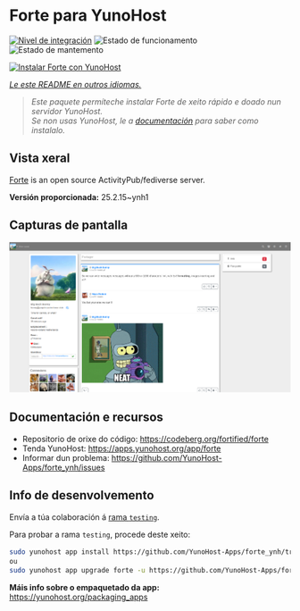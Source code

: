 <!--
NOTA: Este README foi creado automáticamente por <https://github.com/YunoHost/apps/tree/master/tools/readme_generator>
NON debe editarse manualmente.
-->

# Forte para YunoHost

[![Nivel de integración](https://apps.yunohost.org/badge/integration/forte)](https://ci-apps.yunohost.org/ci/apps/forte/)
![Estado de funcionamento](https://apps.yunohost.org/badge/state/forte)
![Estado de mantemento](https://apps.yunohost.org/badge/maintained/forte)

[![Instalar Forte con YunoHost](https://install-app.yunohost.org/install-with-yunohost.svg)](https://install-app.yunohost.org/?app=forte)

*[Le este README en outros idiomas.](./ALL_README.md)*

> *Este paquete permíteche instalar Forte de xeito rápido e doado nun servidor YunoHost.*  
> *Se non usas YunoHost, le a [documentación](https://yunohost.org/install) para saber como instalalo.*

## Vista xeral

[Forte](https://codeberg.org/fortified/forte/) is an open source ActivityPub/fediverse server.


**Versión proporcionada:** 25.2.15~ynh1

## Capturas de pantalla

![Captura de pantalla de Forte](./doc/screenshots/example.png)

## Documentación e recursos

- Repositorio de orixe do código: <https://codeberg.org/fortified/forte>
- Tenda YunoHost: <https://apps.yunohost.org/app/forte>
- Informar dun problema: <https://github.com/YunoHost-Apps/forte_ynh/issues>

## Info de desenvolvemento

Envía a túa colaboración á [rama `testing`](https://github.com/YunoHost-Apps/forte_ynh/tree/testing).

Para probar a rama `testing`, procede deste xeito:

```bash
sudo yunohost app install https://github.com/YunoHost-Apps/forte_ynh/tree/testing --debug
ou
sudo yunohost app upgrade forte -u https://github.com/YunoHost-Apps/forte_ynh/tree/testing --debug
```

**Máis info sobre o empaquetado da app:** <https://yunohost.org/packaging_apps>
